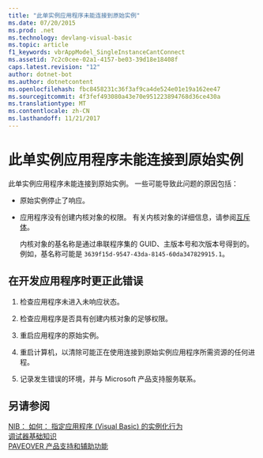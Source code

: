 ```yaml
---
title: "此单实例应用程序未能连接到原始实例"
ms.date: 07/20/2015
ms.prod: .net
ms.technology: devlang-visual-basic
ms.topic: article
f1_keywords: vbrAppModel_SingleInstanceCantConnect
ms.assetid: 7c2c0cee-02a1-4157-be03-39d18e18408f
caps.latest.revision: "12"
author: dotnet-bot
ms.author: dotnetcontent
ms.openlocfilehash: fbc8458231c36f3af9ca4de524e01e19a162ee47
ms.sourcegitcommit: 4f3fef493080a43e70e951223894768d36ce430a
ms.translationtype: MT
ms.contentlocale: zh-CN
ms.lasthandoff: 11/21/2017
---
```

# <a name="this-single-instance-application-could-not-connect-to-the-original-instance"></a>此单实例应用程序未能连接到原始实例
此单实例应用程序未能连接到原始实例。 一些可能导致此问题的原因包括：  
  
-   原始实例停止了响应。  
  
-   应用程序没有创建内核对象的权限。 有关内核对象的详细信息，请参阅[互斥体](../../standard/threading/mutexes.md)。  
  
     内核对象的基名称是通过串联程序集的 GUID、主版本号和次版本号得到的。 例如，基名称可能是 `3639f15d-9547-43da-8145-60da347829915.1`。  
  
## <a name="to-correct-this-error-when-developing-the-application"></a>在开发应用程序时更正此错误  
  
1.  检查应用程序未进入未响应状态。  
  
2.  检查应用程序是否具有创建内核对象的足够权限。  
  
3.  重启应用程序的原始实例。  
  
4.  重启计算机，以清除可能正在使用连接到原始实例应用程序所需资源的任何进程。  
  
5.  记录发生错误的环境，并与 Microsoft 产品支持服务联系。  
  
## <a name="see-also"></a>另请参阅  
 [NIB： 如何： 指定应用程序 (Visual Basic) 的实例化行为](http://msdn.microsoft.com/en-us/48539ad8-d960-4210-beab-ee65f6c6dc6e)  
 [调试器基础知识](/visualstudio/debugger/debugger-basics)  
 [PAVEOVER 产品支持和辅助功能](http://msdn.microsoft.com/en-us/14e1d293-7b6d-40a6-bf3e-a92f8ee6c88c)
